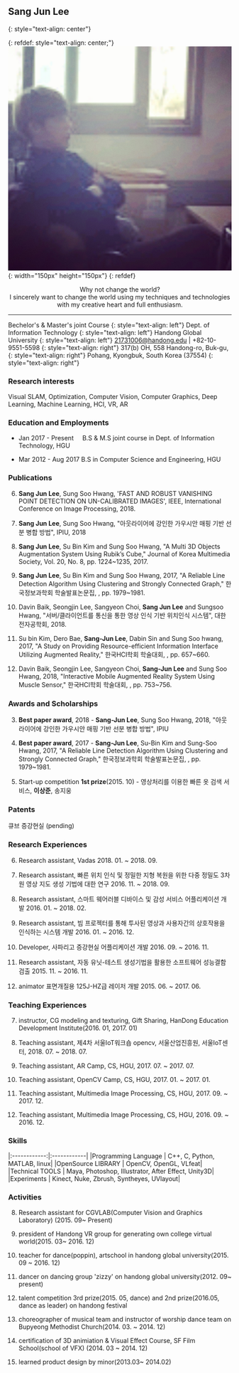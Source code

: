 ## Sang Jun Lee                           
{: style="text-align: center"}

{: refdef: style="text-align: center;"}
![Image](SangJunLee.jpg){: width="150px" height="150px"}
{: refdef}

<center>Why not change the world?</center>

<center>I sincerely want to change the world using my techniques and technologies</center>

<center>with my creative heart and full enthusiasm.</center>

----------------------------

Bechelor's & Master's joint Course
{: style="text-align: left"}
Dept. of Information Technology
{: style="text-align: left"}
Handong Global University
{: style="text-align: left"}
21731006@handong.edu | +82-10-9551-5598
{: style="text-align: right"}
317(b) OH, 558 Handong-ro, Buk-gu,
{: style="text-align: right"}
Pohang, Kyongbuk, South Korea (37554)
{: style="text-align: right"}

### Research interests
Visual SLAM, Optimization, Computer Vision, Computer Graphics, Deep Learning, Machine Learning, HCI, VR, AR

### Education and Employments

*  Jan 2017 - Present       B.S & M.S joint course in Dept. of Information Technology, HGU 

*  Mar 2012 - Aug 2017      B.S in Computer Science and Engineering, HGU

### Publications

6. **Sang Jun Lee**, Sung Soo Hwang, 'FAST AND ROBUST VANISHING POINT DETECTION ON UN-CALIBRATED IMAGES', IEEE, International Conference on Image Processing, 2018. 

5. **Sang Jun Lee**, Sung Soo Hwang, "아웃라이어에 강인한 가우시안 매핑 기반 선분 병합 방법", IPIU, 2018
 
4. **Sang Jun Lee**, Su Bin Kim and Sung Soo Hwang, "A Multi 3D Objects Augmentation System Using Rubik’s Cube," Journal of Korea Multimedia Society, Vol. 20, No. 8, pp. 1224~1235, 2017.

3. **Sang Jun Lee**, Su Bin Kim and Sung Soo Hwang, 2017, "A Reliable Line Detection Algorithm Using Clustering and Strongly Connected Graph," 한국정보과학회 학술발표논문집, , pp. 1979~1981.

3. Davin Baik, Seongjin Lee, Sangyeon Choi, **Sang Jun Lee** and Sungsoo Hwang, "서버/클라이언트를 통신을 통한 영상 인식 기반 위치인식 시스템", 대한전자공학회, 2018.

2. Su bin Kim, Dero Bae, **Sang-Jun Lee**, Dabin Sin and Sung Soo hwang, 2017, "A Study on Providing Resource-efficient Information Interface Utilizing Augmented Reality," 한국HCI학회 학술대회, , pp. 657~660.

1. Davin Baik, Seongjin Lee, Sangyeon Choi, **Sang-Jun Lee** and Sung Soo Hwang, 2018, "Interactive Mobile Augmented Reality System Using Muscle Sensor," 한국HCI학회 학술대회, , pp. 753~756.

### Awards and Scholarships

3. **Best paper award**, 2018 - **Sang-Jun Lee**, Sung Soo Hwang, 2018, "아웃라이어에 강인한 가우시안 매핑 기반 선분 병합 방법", IPIU


2. **Best paper award**, 2017 - **Sang-Jun Lee**, Su-Bin Kim and Sung-Soo Hwang, 2017, "A Reliable Line Detection Algorithm Using Clustering and Strongly Connected Graph," 한국정보과학회 학술발표논문집, , pp. 1979~1981.

1. Start-up competition **1st prize**(2015. 10) - 영상처리를 이용한 빠른 옷 검색 서비스, **이상준**, 송지웅

### Patents

큐브 증강현실 (pending)

### Research Experiences

6. Research assistant, Vadas 2018. 01. ~ 2018. 09.

5. Research assistant, 빠른 위치 인식 및 정밀한 지형 복원을 위한 다중 정밀도 3차원 영상 지도 생성 기법에 대한 연구 2016. 11. ~ 2018. 09.

4. Research assistant, 스마트 웨어러블 디바이스 및 감성 서비스 어플리케이션 개발 2016. 01. ~ 2018. 02.

3. Research assistant, 빔 프로젝터를 통해 투사된 영상과 사용자간의 상호작용을 인식하는 시스템 개발 2016. 01. ~ 2016. 12.

2. Developer, 사파리고 증강현실 어플리케이션 개발 2016. 09. ~ 2016. 11.

2. Research assistant, 자동 유닛-테스트 생성기법을 활용한 소프트웨어 성능결함 검출 2015. 11. ~ 2016. 11.

1. animator 표면개질용 125J-HZ급 레이저 개발 2015. 06. ~ 2017. 06.

### Teaching Experiences



7. instructor, CG modeling and texturing, Gift Sharing, HanDong Education Development Institute(2016. 01, 2017. 01)

1. Teaching assistant, 제4차 서울IoT워크숍 opencv, 서울산업진흥원, 서울IoT센터, 2018. 07. ~ 2018. 07.

1. Teaching assistant, AR Camp, CS, HGU, 2017. 07. ~ 2017. 07.

1. Teaching assistant, OpenCV Camp, CS, HGU, 2017. 01. ~ 2017. 01.

1. Teaching assistant, Multimedia Image Processing, CS, HGU, 2017. 09. ~ 2017. 12.

1. Teaching assistant, Multimedia Image Processing, CS, HGU, 2016. 09. ~ 2016. 12.


### Skills

|:------------:|:------------|
|Programming Language | C++, C, Python, MATLAB, linux|
|OpenSource LIBRARY | OpenCV, OpenGL, VLfeat|
|Technical TOOLS | Maya, Photoshop, Illustrator, After Effect, Unity3D|
|Experiments | Kinect, Nuke, Zbrush, Syntheyes, UVlayout|

### Activities

8. Research assistant for CGVLAB(Computer Vision and Graphics Laboratory) (2015. 09~ Present)

6. president of Handong VR group for generating own college virtual world(2015. 03~ 2016. 12)

5. teacher for dance(poppin), artschool in handong global university(2015. 09 ~ 2016. 12)

4. dancer on dancing group 'zizzy' on handong global university(2012. 09~ present)

3. talent competition 3rd prize(2015. 05, dance) and 2nd prize(2016.05, dance as leader) on handong festival 

3. choreographer of musical team and instructor of worship dance team on Bupyeong Methodist Church(2014. 03. ~ 2014. 12) 

2. certification of 3D animiation & Visual Effect Course, SF Film School(school of VFX) (2014. 03 ~ 2014. 12)

1. learned product design by minor(2013.03~ 2014.02)
